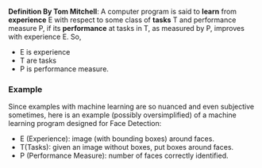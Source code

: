 
**Definition By Tom Mitchell**: A computer program is said to **learn** from **experience** E with respect to some class of **tasks** T and performance measure P, if its **performance** at tasks in T, as measured by P, improves with experience E. So,
- E is experience
- T are tasks
- P is performance measure.

### Example

Since examples with machine learning are so nuanced and even subjective sometimes, here is an example (possibly oversimplified) of a machine learning program designed for Face Detection:
- E (Experience): image (with bounding boxes) around faces.
- T(Tasks): given an image without boxes, put boxes around faces.
- P (Performance Measure): number of faces correctly identified.